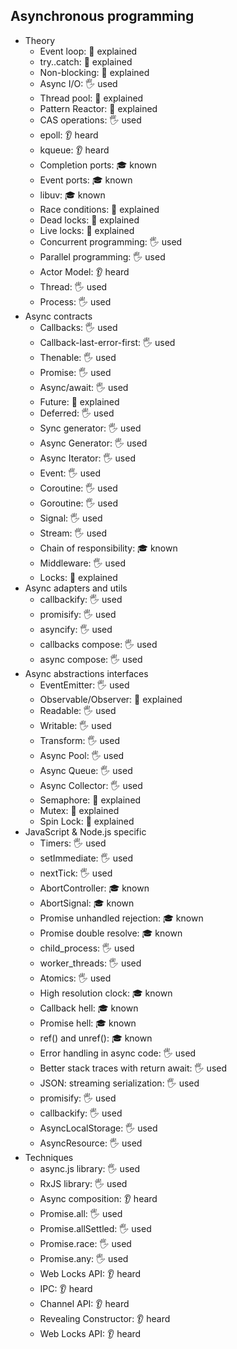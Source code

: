 ## Asynchronous programming

- Theory
  - Event loop: 🙋 explained
  - try..catch: 🙋 explained
  - Non-blocking: 🙋 explained
  - Async I/O: 🖐️ used
  - Thread pool: 🙋 explained
  - Pattern Reactor: 🙋 explained
  - CAS operations: 🖐️ used
  - epoll: 👂 heard
  - kqueue: 👂 heard
  - Completion ports: 🎓 known
  - Event ports: 🎓 known
  - libuv: 🎓 known
  - Race conditions: 🙋 explained
  - Dead locks: 🙋 explained
  - Live locks: 🙋 explained
  - Concurrent programming: 🖐️ used
  - Parallel programming: 🖐️ used
  - Actor Model: 👂 heard
  - Thread: 🖐️ used
  - Process: 🖐️ used
- Async contracts
  - Callbacks: 🖐️ used
  - Callback-last-error-first: 🖐️ used
  - Thenable: 🖐️ used
  - Promise: 🖐️ used
  - Async/await: 🖐️ used
  - Future: 🙋 explained
  - Deferred: 🖐️ used
  - Sync generator: 🖐️ used
  - Async Generator: 🖐️ used
  - Async Iterator: 🖐️ used
  - Event: 🖐️ used
  - Coroutine: 🖐️ used
  - Goroutine: 🖐️ used
  - Signal: 🖐️ used
  - Stream: 🖐️ used
  - Chain of responsibility: 🎓 known
  - Middleware: 🖐️ used
  - Locks: 🙋 explained
- Async adapters and utils
  - callbackify: 🖐️ used
  - promisify: 🖐️ used
  - asyncify: 🖐️ used
  - callbacks compose: 🖐️ used
  - async compose: 🖐️ used
- Async abstractions interfaces
  - EventEmitter: 🖐️ used
  - Observable/Observer: 🙋 explained
  - Readable: 🖐️ used
  - Writable: 🖐️ used
  - Transform: 🖐️ used
  - Async Pool: 🖐️ used
  - Async Queue: 🖐️ used
  - Async Collector: 🖐️ used
  - Semaphore: 🙋 explained
  - Mutex: 🙋 explained
  - Spin Lock: 🙋 explained
- JavaScript & Node.js specific
  - Timers: 🖐️ used
  - setImmediate: 🖐️ used
  - nextTick: 🖐️ used
  - AbortController: 🎓 known
  - AbortSignal: 🎓 known
  - Promise unhandled rejection: 🎓 known
  - Promise double resolve: 🎓 known
  - child_process: 🖐️ used
  - worker_threads: 🖐️ used
  - Atomics: 🖐️ used
  - High resolution clock: 🎓 known
  - Callback hell: 🎓 known
  - Promise hell: 🎓 known
  - ref() and unref(): 🎓 known
  - Error handling in async code: 🖐️ used
  - Better stack traces with return await: 🖐️ used
  - JSON: streaming serialization: 🖐️ used
  - promisify: 🖐️ used
  - callbackify: 🖐️ used
  - AsyncLocalStorage: 🖐️ used
  - AsyncResource: 🖐️ used
- Techniques
  - async.js library: 🖐️ used
  - RxJS library: 🖐️ used
  - Async composition: 👂 heard
  - Promise.all: 🖐️ used
  - Promise.allSettled: 🖐️ used
  - Promise.race: 🖐️ used
  - Promise.any: 🖐️ used
  - Web Locks API: 👂 heard
  - IPC: 👂 heard
  - Channel API: 👂 heard
  - Revealing Constructor: 👂 heard
  - Web Locks API: 👂 heard
